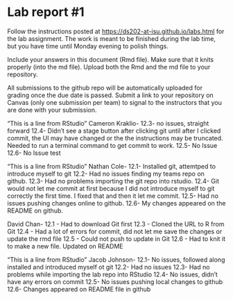 
<!-- README.md is generated from README.Rmd. Please edit the README.Rmd file -->

# Lab report \#1

Follow the instructions posted at
<https://ds202-at-isu.github.io/labs.html> for the lab assignment. The
work is meant to be finished during the lab time, but you have time
until Monday evening to polish things.

Include your answers in this document (Rmd file). Make sure that it
knits properly (into the md file). Upload both the Rmd and the md file
to your repository.

All submissions to the github repo will be automatically uploaded for
grading once the due date is passed. Submit a link to your repository on
Canvas (only one submission per team) to signal to the instructors that
you are done with your submission.

“This is a line from RStudio” Cameron Kraklio- 12.3- no issues, straight
forward 12.4- Didn’t see a stage button after clicking git until after I
clicked commit, the UI may have changed or the the instructions may be
truncated. Needed to run a terminal command to get commit to work. 12.5-
No Issue 12.6- No Issue test

“This is a line from RStudio” Nathan Cole- 12.1- Installed git,
attemtped to introduce myself to git 12.2- Had no issues finding my
teams repo on github. 12.3- Had no problems importing the git repo into
rstudio. 12.4- Git would not let me commit at first because I did not
introduce myself to git correctly the first time. I fixed that and then
it let me commit. 12.5- Had no issues pushing changes online to github.
12.6- My changes appeared on the README on github.

David Chan- 12.1 - Had to download Git first 12.3 - Cloned the URL to R
from Git 12.4 - Had a lot of errors for commit, did not let me save the
changes or update the rmd file 12.5 - Could not push to update in Git
12.6 - Had to knit it to make a new file. Updated on README

“This is a line from RStudio” Jacob Johnson- 12.1- No issues, followed
along installed and introduced myself ot git 12.2- Had no issues 12.3-
Had no problems while importing the lab repo into RStudio 12.4- No
issues, didn’t have any errors on commit 12.5- No issues pushing local
changes to github 12.6- Changes appeared on README file in github
